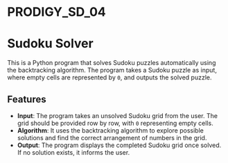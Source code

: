 # PRODIGY_SD_04
# Sudoku Solver

This is a Python program that solves Sudoku puzzles automatically using the backtracking algorithm. The program takes a Sudoku puzzle as input, where empty cells are represented by `0`, and outputs the solved puzzle.

## Features

- **Input**: The program takes an unsolved Sudoku grid from the user. The grid should be provided row by row, with `0` representing empty cells.
- **Algorithm**: It uses the backtracking algorithm to explore possible solutions and find the correct arrangement of numbers in the grid.
- **Output**: The program displays the completed Sudoku grid once solved. If no solution exists, it informs the user.
